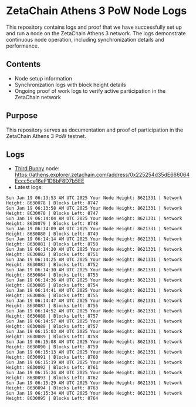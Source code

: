 # ZetaChain Athens 3 PoW Node Logs
This repository contains logs and proof that we have successfully set up and run a node on the ZetaChain Athens 3 network. The logs demonstrate continuous node operation, including synchronization details and performance.

## Contents
- Node setup information
- Synchronization logs with block height details
- Ongoing proof of work logs to verify active participation in the ZetaChain network

## Purpose
This repository serves as documentation and proof of participation in the ZetaChain Athens 3 PoW testnet.

## Logs

- [Third Bunny](https://thirdbunny.xyz/) node: https://athens.explorer.zetachain.com/address/0x225254d35dE666064Eccc5ce16eF1D8bF8D7b5EE
- Latest logs:
```
Sun Jan 19 06:13:53 AM UTC 2025 Your Node Height: 8621331 | Network Height: 8630078 | Blocks Left: 8747
Sun Jan 19 06:13:58 AM UTC 2025 Your Node Height: 8621331 | Network Height: 8630078 | Blocks Left: 8747
Sun Jan 19 06:14:04 AM UTC 2025 Your Node Height: 8621331 | Network Height: 8630079 | Blocks Left: 8748
Sun Jan 19 06:14:09 AM UTC 2025 Your Node Height: 8621331 | Network Height: 8630080 | Blocks Left: 8749
Sun Jan 19 06:14:14 AM UTC 2025 Your Node Height: 8621331 | Network Height: 8630081 | Blocks Left: 8750
Sun Jan 19 06:14:20 AM UTC 2025 Your Node Height: 8621331 | Network Height: 8630082 | Blocks Left: 8751
Sun Jan 19 06:14:25 AM UTC 2025 Your Node Height: 8621331 | Network Height: 8630083 | Blocks Left: 8752
Sun Jan 19 06:14:30 AM UTC 2025 Your Node Height: 8621331 | Network Height: 8630084 | Blocks Left: 8753
Sun Jan 19 06:14:36 AM UTC 2025 Your Node Height: 8621331 | Network Height: 8630085 | Blocks Left: 8754
Sun Jan 19 06:14:41 AM UTC 2025 Your Node Height: 8621331 | Network Height: 8630086 | Blocks Left: 8755
Sun Jan 19 06:14:47 AM UTC 2025 Your Node Height: 8621331 | Network Height: 8630087 | Blocks Left: 8756
Sun Jan 19 06:14:52 AM UTC 2025 Your Node Height: 8621331 | Network Height: 8630088 | Blocks Left: 8757
Sun Jan 19 06:14:57 AM UTC 2025 Your Node Height: 8621331 | Network Height: 8630088 | Blocks Left: 8757
Sun Jan 19 06:15:03 AM UTC 2025 Your Node Height: 8621331 | Network Height: 8630089 | Blocks Left: 8758
Sun Jan 19 06:15:08 AM UTC 2025 Your Node Height: 8621331 | Network Height: 8630090 | Blocks Left: 8759
Sun Jan 19 06:15:13 AM UTC 2025 Your Node Height: 8621331 | Network Height: 8630091 | Blocks Left: 8760
Sun Jan 19 06:15:19 AM UTC 2025 Your Node Height: 8621331 | Network Height: 8630092 | Blocks Left: 8761
Sun Jan 19 06:15:24 AM UTC 2025 Your Node Height: 8621331 | Network Height: 8630093 | Blocks Left: 8762
Sun Jan 19 06:15:29 AM UTC 2025 Your Node Height: 8621331 | Network Height: 8630094 | Blocks Left: 8763
Sun Jan 19 06:15:34 AM UTC 2025 Your Node Height: 8621331 | Network Height: 8630095 | Blocks Left: 8764
```

